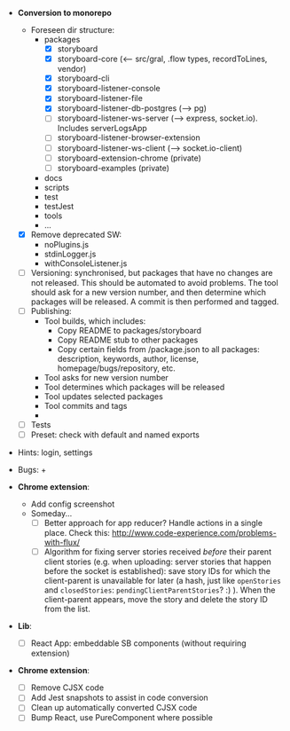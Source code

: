 - **Conversion to monorepo**
    + Foreseen dir structure:
        - packages
            - [x] storyboard
            - [x] storyboard-core (<-- src/gral, .flow types, recordToLines, vendor)
            - [x] storyboard-cli
            - [x] storyboard-listener-console
            - [x] storyboard-listener-file
            - [x] storyboard-listener-db-postgres (--> pg)
            - [ ] storyboard-listener-ws-server (--> express, socket.io). Includes serverLogsApp
            - [ ] storyboard-listener-browser-extension
            - [ ] storyboard-listener-ws-client (--> socket.io-client)
            - [ ] storyboard-extension-chrome (private)
            - [ ] storyboard-examples (private)
        - docs
        - scripts
        - test
        - testJest
        - tools
        - ...
    + [x] Remove deprecated SW:
        - noPlugins.js
        - stdinLogger.js
        - withConsoleListener.js
    + [ ] Versioning: synchronised, but packages that have no changes are not released.
      This should be automated to avoid problems. The tool should ask for a new version number,
      and then determine which packages will be released. A commit is then performed and tagged.
    + [ ] Publishing:
        - Tool builds, which includes:
            - Copy README to packages/storyboard
            - Copy README stub to other packages
            - Copy certain fields from <root>/package.json to all packages:
              description, keywords, author, license, homepage/bugs/repository, etc.
        - Tool asks for new version number
        - Tool determines which packages will be released
        - Tool updates selected packages
        - Tool commits and tags
        -
    + [ ] Tests
    + [ ] Preset: check with default and named exports

- Hints: login, settings

- Bugs:
    +
- **Chrome extension**:
    + Add config screenshot
    + Someday...
        * [ ] Better approach for app reducer? Handle actions in a single place. Check this: http://www.code-experience.com/problems-with-flux/
        * [ ] Algorithm for fixing server stories received *before* their parent client stories (e.g. when uploading: server stories that happen before the socket is established): save story IDs for which the client-parent is unavailable for later (a hash, just like `openStories` and `closedStories`: `pendingClientParentStories`? :) ). When the client-parent appears, move the story and delete the story ID from the list.
- **Lib**:
    + [ ] React App: embeddable SB components (without requiring extension)
- **Chrome extension**:
    + [ ] Remove CJSX code
    + [ ] Add Jest snapshots to assist in code conversion
    + [ ] Clean up automatically converted CJSX code
    + [ ] Bump React, use PureComponent where possible
